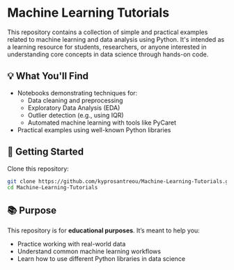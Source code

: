 # Machine Learning Tutorials

This repository contains a collection of simple and practical examples related to machine learning and data analysis using Python. It's intended as a learning resource for students, researchers, or anyone interested in understanding core concepts in data science through hands-on code.

## 💡 What You'll Find

- Notebooks demonstrating techniques for:
  - Data cleaning and preprocessing
  - Exploratory Data Analysis (EDA)
  - Outlier detection (e.g., using IQR)
  - Automated machine learning with tools like PyCaret
- Practical examples using well-known Python libraries

## 🚀 Getting Started

Clone this repository:

```bash
git clone https://github.com/kyprosantreou/Machine-Learning-Tutorials.git
cd Machine-Learning-Tutorials
```

## 📚 Purpose

This repository is for **educational purposes**. It’s meant to help you:

- Practice working with real-world data  
- Understand common machine learning workflows  
- Learn how to use different Python libraries in data science

